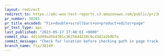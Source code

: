 ```yaml
---
layout: redirect
redirect_to: https://a8c-woo-test-reports.s3.amazonaws.com/public/pr/38281/api/index.html
pr_number: 38281
pr_title_encoded: "Fix+double+scrollbars+on+product+editor+page"
pr_test_type: api
last_published: "2023-05-17 17:48:01 +0000"
commit_sha: 4d11d99ad5b4301c36358d4238c9cd3d2a2b9b7e
commit_message: "Check for location before checking path in page tracking"
branch_name: fix/38149
---
```

